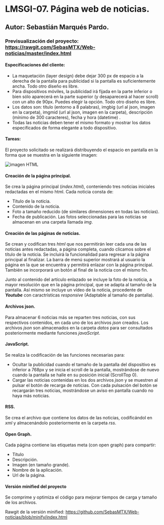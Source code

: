 # LMSGI-07. Página web de noticias.
## Autor: Sebastián Marqués Pardo.
### Previsualización del proyecto: https://rawgit.com/SebasMTX/Web-noticias/master/index.html
#### Especificaciones del cliente:

- La maquetación (layer design) debe dejar 300 px de espacio a la derecha de la pantalla para publicidad si la pantalla es suficientemente ancha. Todo otro diseño es libre.
- Para dispositivos móviles, la publicidad irá fijada en la parte inferior o bien sólo aparecerá en la parte superior (y desaparecerá al hacer scroll) con un alto de 90px. Puedes elegir la opción. Todo otro diseño es libre.
- Los datos son: título (entorno a 8 palabras), imgbig (url al json, imagen en la carpeta), imgmid (url al json, imagen en la carpeta), descripción (mínimo de 300 caracteres), fecha y hora (datetime) .
- Todas las noticias deben tener el mismo formato y mostrar los datos especificados de forma elegante a todo dispositivo.

#### Tareas:

El proyecto solicitado se realizará distribuyendo el espacio en pantalla en la forma que se muestra en la siguiente imagen:

![imagen HTML](storyboard.jpg)

#### Creación de la página principal.

Se crea la página principal (_index.html_), conteniendo tres noticias iniciales redactadas en el mismo html. Cada noticia consta de:
- Título de la noticia.
- Contenido de la noticia.
- Foto a tamaño reducido (de similares dimensiones en todas las noticias).
- Fecha de publicación.
Las fotos seleccionadas para las noticias se almacenan en una carpeta llamada _img_.

#### Creación de las páginas de noticias.

Se crean y codifican tres _html_ que nos permitirán leer cada una de las noticias antes redactadas, a página completa, cuando clicamos sobre el título de la noticia. Se incluirá la funcionalidad para regresar a la página principal al finalizar. La barra de menú superior mostrará al usuario la página en la que se encuentra y permitirá enlazar con la página principal. También se incorporará un botón al final de la noticia con el mismo fin.

Junto al contenido del artículo enlazado se incluye la foto de la noticia, a mayor resolución que en la página principal, que se adapta al tamaño de la pantalla. Así mismo se incluye un vídeo de la noticia, procedente de _**Youtube**_ con caractrísticas _responsive_ (Adaptable al tamaño de pantalla). 

#### Archivos json.

Para almacenar 6 noticias más se reparten tres noticias, con sus respectivos contenidos, en cada uno de los archivos _json_ creados. Los archivos _json_ son almacenados en la carpeta _datos_ para ser consultados posteriormente mediante funciones _javaScript_.

#### JavaScript.

Se realiza la codificación de las funciones necesarias para: 

- Ocultar la publicidad cuando el tamaño de la pantalla del dispositivo es inferior a 768px y se inicia el scroll de la pantalla, mostrándose de nuevo cuando la pantalla se halle en su posición inicial (ScrollTop 0).
- Cargar las noticias contenidas en los dos archivos _json_ y se muestren al pulsar el botón de recarga de noticias. Con cada pulsación del botón se recargarán tres noticias, mostrándose un aviso en pantalla cuando no haya más noticias.

#### RSS.

Se crea el archivo que contiene los datos de las noticias, codificándol en _xml_ y almacenándolo posteriormente en la carpeta _rss_.

#### Open Graph.

 Cada página contiene las etiquetas meta (con open graph) para compartir:
 
 - Título
 - Descripción.
 - Imagen (en tamaño grande).
 - Nombre de la aplicación.
 - Url de la página.
 
#### Versión minified del proyecto

Se comprime y optimiza el código para mejorar tiempos de carga y tamaño de los archivos.

Rawgit de la versión minified: https://github.com/SebasMTX/Web-noticias/blob/minify/index.html 
